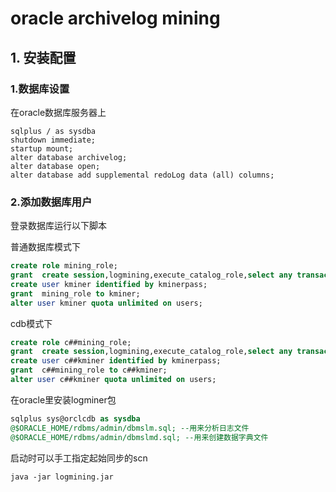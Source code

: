 # oracle archivelog mining 

## 1. 安装配置

### 1.数据库设置
在oracle数据库服务器上
```shell script
sqlplus / as sysdba
shutdown immediate;
startup mount;
alter database archivelog;
alter database open;
alter database add supplemental redoLog data (all) columns;
```

 ### 2.添加数据库用户
  登录数据库运行以下脚本

  普通数据库模式下
```sql
create role mining_role;
grant  create session,logmining,execute_catalog_role,select any transaction ,select any dictionary to mining_role;
create user kminer identified by kminerpass;
grant  mining_role to kminer;
alter user kminer quota unlimited on users;
```
cdb模式下
```sql
create role c##mining_role;
grant  create session,logmining,execute_catalog_role,select any transaction ,select any dictionary to c##mining_role;
create user c##kminer identified by kminerpass;
grant  c##mining_role to c##kminer;
alter user c##kminer quota unlimited on users;
```

在oracle里安装logminer包
```sql
sqlplus sys@orclcdb as sysdba
@$ORACLE_HOME/rdbms/admin/dbmslm.sql; --用来分析日志文件
@$ORACLE_HOME/rdbms/admin/dbmslmd.sql; --用来创建数据字典文件
```


启动时可以手工指定起始同步的scn
```shell script
java -jar logmining.jar
```
